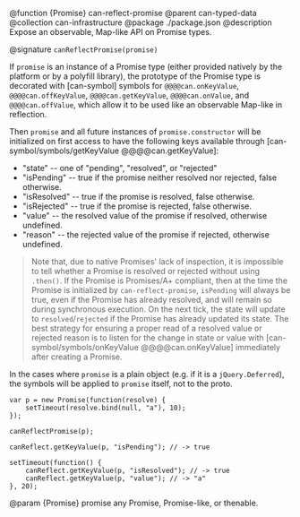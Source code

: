 @function {Promise} can-reflect-promise
@parent can-typed-data
@collection can-infrastructure
@package ./package.json
@description Expose an observable, Map-like API on Promise types.

@signature `canReflectPromise(promise)`

If `promise` is an instance of a Promise type (either provided natively by the platform or by a polyfill library), the prototype
of the Promise type is decorated with [can-symbol] symbols for `@@@@can.onKeyValue`, `@@@@can.offKeyValue`,
`@@@@can.getKeyValue`, `@@@@can.onValue`, and `@@@@can.offValue`, which allow it to be used like an observable Map-like in 
reflection.

Then `promise` and all future instances of `promise.constructor` will be initialized on first access to have the following keys
available through [can-symbol/symbols/getKeyValue @@@@can.getKeyValue]:

* "state" -- one of "pending", "resolved", or "rejected"
* "isPending" -- true if the promise neither resolved nor rejected, false otherwise.
* "isResolved" -- true if the promise is resolved, false otherwise.
* "isRejected" -- true if the promise is rejected, false otherwise.
* "value" -- the resolved value of the promise if resolved, otherwise undefined.
* "reason" -- the rejected value of the promise if rejected, otherwise undefined.

> Note that, due to native Promises' lack of inspection, it is impossible to tell whether a Promise is resolved or rejected 
without using `.then()`. If the Promise is Promises/A+ compliant, then at the time the Promise is initialized by 
`can-reflect-promise`, `isPending` will always be true, even if 
the Promise has already resolved, and will remain so during synchronous execution.  On the next tick, the state will update to 
`resolved`/`rejected` if the Promise has already updated its state.  The best strategy for ensuring a proper read of a resolved
value or rejected reason is to listen for the change in state or 
value with [can-symbol/symbols/onKeyValue @@@@can.onKeyValue] immediately after creating a Promise.

In the cases where `promise` is a plain object (e.g. if it is a `jQuery.Deferred`), the symbols will be applied to `promise`
itself, not to the proto.

```
var p = new Promise(function(resolve) {
	setTimeout(resolve.bind(null, "a"), 10);
});

canReflectPromise(p);

canReflect.getKeyValue(p, "isPending"); // -> true

setTimeout(function() {
	canReflect.getKeyValue(p, "isResolved"); // -> true
	canReflect.getKeyValue(p, "value"); // -> "a"
}, 20);
```

@param {Promise} promise any Promise, Promise-like, or thenable.
